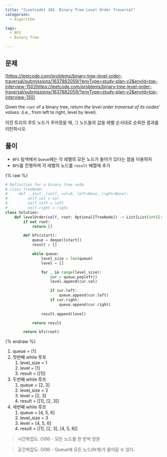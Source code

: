 ```yaml
---
title: "[Leetcode] 102. Binary Tree Level Order Traversal"
categories:
  - Algorithm

tags:
  - BFS
  - Binary Tree

---
```



## 문제


[https://leetcode.com/problems/binary-tree-level-order-traversal/submissions/1637882059/?envType=study-plan-v2&envId=top-interview-150](https://leetcode.com/problems/binary-tree-level-order-traversal/submissions/1637882059/?envType=study-plan-v2&envId=top-interview-150)


Given the `root` of a binary tree, return _the level order traversal of its nodes' values_. (i.e., from left to right, level by level).


이진 트리의 루트 노드가 주어졌을 때, 그 노드들의 값을 레벨 순서대로 순회한 결과를 리턴하시오.



## 풀이

- `BFS` 탐색에서 `Queue`에는 각 레벨의 모든 노드가 들어가 있다는 점을 이용하자
- `BFS`를 진행하며 각 레벨의 노드를 `result` 배열에 추가


{% raw %}
```python
# Definition for a binary tree node.
# class TreeNode:
#     def __init__(self, val=0, left=None, right=None):
#         self.val = val
#         self.left = left
#         self.right = right
class Solution:
    def levelOrder(self, root: Optional[TreeNode]) -> List[List[int]]:
        if not root:
            return []

        def bfs(start):
            queue = deque([start])
            result = []

            while queue:
                level_size = len(queue)
                level = []

                for _ in range(level_size):
                    cur = queue.popleft()
                    level.append(cur.val)

                    if cur.left:
                        queue.append(cur.left)
                    if cur.right:
                        queue.append(cur.right)
                    
                result.append(level)

            return result

        return bfs(root)
```
{% endraw %}


1. queue = [1]
2. 첫번째 while 루프
	1. level_size = 1
	2. level = [1]
	3. result = [[1]]
3. 두번째 while 루프
	1. queue = [2, 3]
	2. level_size = 2
	3. level = [2, 3]
	4. result = [[1], [2, 3]]
4. 세번째 while 루프
	1. queue = [4, 5, 6]
	2. level_size = 3
	3. level = [4, 5, 6]
	4. result = [[1], [2, 3], [4, 5, 6]]

> 시간복잡도: O(N) - 모든 노드를 한 번씩 방문


> 공간복잡도: O(N) - Queue에 모든 노드(N개)가 들어갈 수 있다.

